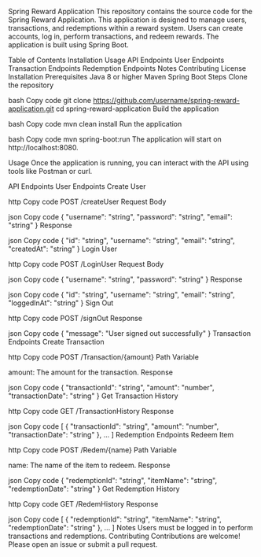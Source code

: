 Spring Reward Application
This repository contains the source code for the Spring Reward Application. This application is designed to manage users, transactions, and redemptions within a reward system. Users can create accounts, log in, perform transactions, and redeem rewards. The application is built using Spring Boot.

Table of Contents
Installation
Usage
API Endpoints
User Endpoints
Transaction Endpoints
Redemption Endpoints
Notes
Contributing
License
Installation
Prerequisites
Java 8 or higher
Maven
Spring Boot
Steps
Clone the repository

bash
Copy code
git clone https://github.com/username/spring-reward-application.git
cd spring-reward-application
Build the application

bash
Copy code
mvn clean install
Run the application

bash
Copy code
mvn spring-boot:run
The application will start on http://localhost:8080.

Usage
Once the application is running, you can interact with the API using tools like Postman or curl.

API Endpoints
User Endpoints
Create User

http
Copy code
POST /createUser
Request Body

json
Copy code
{
    "username": "string",
    "password": "string",
    "email": "string"
}
Response

json
Copy code
{
    "id": "string",
    "username": "string",
    "email": "string",
    "createdAt": "string"
}
Login User

http
Copy code
POST /LoginUser
Request Body

json
Copy code
{
    "username": "string",
    "password": "string"
}
Response

json
Copy code
{
    "id": "string",
    "username": "string",
    "email": "string",
    "loggedInAt": "string"
}
Sign Out

http
Copy code
POST /signOut
Response

json
Copy code
{
    "message": "User signed out successfully"
}
Transaction Endpoints
Create Transaction

http
Copy code
POST /Transaction/{amount}
Path Variable

amount: The amount for the transaction.
Response

json
Copy code
{
    "transactionId": "string",
    "amount": "number",
    "transactionDate": "string"
}
Get Transaction History

http
Copy code
GET /TransactionHistory
Response

json
Copy code
[
    {
        "transactionId": "string",
        "amount": "number",
        "transactionDate": "string"
    },
    ...
]
Redemption Endpoints
Redeem Item

http
Copy code
POST /Redem/{name}
Path Variable

name: The name of the item to redeem.
Response

json
Copy code
{
    "redemptionId": "string",
    "itemName": "string",
    "redemptionDate": "string"
}
Get Redemption History

http
Copy code
GET /RedemHistory
Response

json
Copy code
[
    {
        "redemptionId": "string",
        "itemName": "string",
        "redemptionDate": "string"
    },
    ...
]
Notes
Users must be logged in to perform transactions and redemptions.
Contributing
Contributions are welcome! Please open an issue or submit a pull request.
